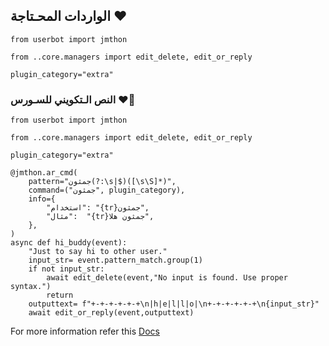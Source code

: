 ## الواردات المحـتاجة ♥
```python3
from userbot import jmthon

from ..core.managers import edit_delete, edit_or_reply

plugin_category="extra"
```

### النص الـتكويني للسـورس ♥🧸
```python3
from userbot import jmthon

from ..core.managers import edit_delete, edit_or_reply

plugin_category="extra"

@jmthon.ar_cmd(
    pattern="جمثون(?:\s|$)([\s\S]*)",
    command=("جمثون", plugin_category),
    info={
        "استخدام": "{tr}جمثون",
        "مثال":  "{tr}جمثون هلا",
    },
)
async def hi_buddy(event):
    "Just to say hi to other user."
    input_str= event.pattern_match.group(1)
    if not input_str:
        await edit_delete(event,"No input is found. Use proper syntax.")
        return
    outputtext= f"+-+-+-+-+-+\n|h|e|l|l|o|\n+-+-+-+-+-+\n{input_str}"
    await edit_or_reply(event,outputtext)
```

For more information refer this [Docs](https://t.me/jmthon)
